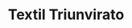 ---
title: "Textil Triunvirato"
url: /ciudad-autonoma-de-buenos-aires/textil-triunvirato-monroe/
shop: Gardinen
---